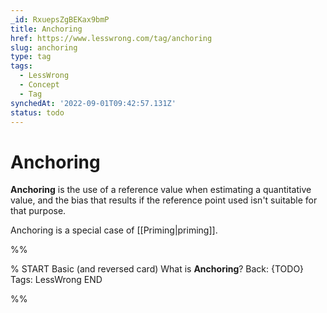 ```yaml
---
_id: RxuepsZgBEKax9bmP
title: Anchoring
href: https://www.lesswrong.com/tag/anchoring
slug: anchoring
type: tag
tags:
  - LessWrong
  - Concept
  - Tag
synchedAt: '2022-09-01T09:42:57.131Z'
status: todo
---
```


# Anchoring

**Anchoring** is the use of a reference value when estimating a quantitative value, and the bias that results if the reference point used isn't suitable for that purpose.

Anchoring is a special case of [[Priming|priming]].


%%

% START
Basic (and reversed card)
What is **Anchoring**?
Back: {TODO}
Tags: LessWrong
END

%%
	
